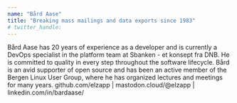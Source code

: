 ```yaml
---
name: "Bård Aase"
title: "Breaking mass mailings and data exports since 1983"
# twitter_handle: 
---
```

Bård Aase has 20 years of experience as a developer and is currently a DevOps specialist in the platform team at Sbanken - et konsept fra DNB. He is committed to quality in every step throughout the software lifecycle. Bård is an avid supporter of open source and has been an active member of the Bergen Linux User Group, where he has organized lectures and meetings for many years.
github.com/elzapp | mastodon.cloud/@elzapp | linkedin.com/in/bardaase/
